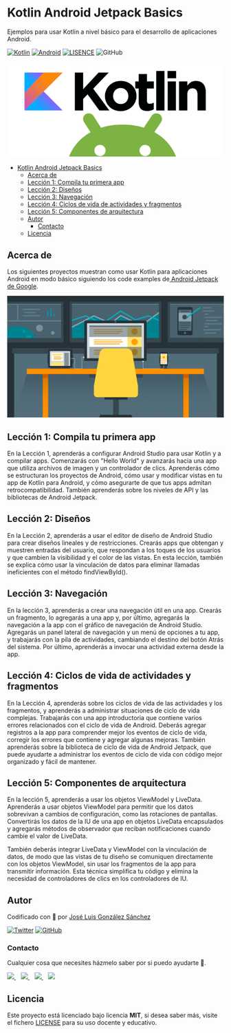 # Kotlin Android Jetpack Basics

Ejemplos para usar Kotlin a nivel básico para el desarrollo de aplicaciones Android.

[![Kotlin](https://img.shields.io/badge/Code-Kotlin-blueviolet)](https://kotlinlang.org/)
[![Android](https://img.shields.io/badge/Code-Android-green)](https://developer.android.com/jetpack)
[![LISENCE](https://img.shields.io/badge/Lisence-MIT-green)]()
![GitHub](https://img.shields.io/github/last-commit/joseluisgs/Kotlin-Android-Jetpack-Basics)

![imagen](./images/logo.png)

- [Kotlin Android Jetpack Basics](#kotlin-android-jetpack-basics)
  - [Acerca de](#acerca-de)
  - [Lección 1: Compila tu primera app](#lección-1-compila-tu-primera-app)
  - [Lección 2: Diseños](#lección-2-diseños)
  - [Lección 3: Navegación](#lección-3-navegación)
  - [Lección 4: Ciclos de vida de actividades y fragmentos](#lección-4-ciclos-de-vida-de-actividades-y-fragmentos)
  - [Lección 5: Componentes de arquitectura](#lección-5-componentes-de-arquitectura)
  - [Autor](#autor)
    - [Contacto](#contacto)
  - [Licencia](#licencia)

## Acerca de
Los siguientes proyectos muestran como usar Kotlin para aplicaciones Android en modo básico siguiendo los code examples de[ Android Jetpack de Google](https://developer.android.com/courses/kotlin-android-fundamentals/toc).

![imagen](./images/android-advanced-topics.svg)

## Lección 1: Compila tu primera app
En la Lección 1, aprenderás a configurar Android Studio para usar Kotlin y a compilar apps. Comenzarás con "Hello World" y avanzarás hacia una app que utiliza archivos de imagen y un controlador de clics. Aprenderás cómo se estructuran los proyectos de Android, cómo usar y modificar vistas en tu app de Kotlin para Android, y cómo asegurarte de que tus apps admitan retrocompatibilidad. También aprenderás sobre los niveles de API y las bibliotecas de Android Jetpack.

## Lección 2: Diseños
En la Lección 2, aprenderás a usar el editor de diseño de Android Studio para crear diseños lineales y de restricciones. Crearás apps que obtengan y muestren entradas del usuario, que respondan a los toques de los usuarios y que cambien la visibilidad y el color de las vistas. En esta lección, también se explica cómo usar la vinculación de datos para eliminar llamadas ineficientes con el método findViewById().

## Lección 3: Navegación
En la lección 3, aprenderás a crear una navegación útil en una app. Crearás un fragmento, lo agregarás a una app y, por último, agregarás la navegación a la app con el gráfico de navegación de Android Studio. Agregarás un panel lateral de navegación y un menú de opciones a tu app, y trabajarás con la pila de actividades, cambiando el destino del botón Atrás del sistema. Por último, aprenderás a invocar una actividad externa desde la app.

## Lección 4: Ciclos de vida de actividades y fragmentos
En la Lección 4, aprenderás sobre los ciclos de vida de las actividades y los fragmentos, y aprenderás a administrar situaciones de ciclo de vida complejas. Trabajarás con una app introductoria que contiene varios errores relacionados con el ciclo de vida de Android. Deberás agregar registros a la app para comprender mejor los eventos de ciclo de vida, corregir los errores que contiene y agregar algunas mejoras. También aprenderás sobre la biblioteca de ciclo de vida de Android Jetpack, que puede ayudarte a administrar los eventos de ciclo de vida con código mejor organizado y fácil de mantener.

## Lección 5: Componentes de arquitectura
En la lección 5, aprenderás a usar los objetos ViewModel y LiveData. Aprenderás a usar objetos ViewModel para permitir que los datos sobrevivan a cambios de configuración, como las rotaciones de pantallas. Convertirás los datos de la IU de una app en objetos LiveData encapsulados y agregarás métodos de observador que reciban notificaciones cuando cambie el valor de LiveData.

También deberás integrar LiveData y ViewModel con la vinculación de datos, de modo que las vistas de tu diseño se comuniquen directamente con los objetos ViewModel, sin usar los fragmentos de la app para transmitir información. Esta técnica simplifica tu código y elimina la necesidad de controladores de clics en los controladores de IU.



## Autor

Codificado con :sparkling_heart: por [José Luis González Sánchez](https://twitter.com/joseluisgonsan)

[![Twitter](https://img.shields.io/twitter/follow/joseluisgonsan?style=social)](https://twitter.com/joseluisgonsan)
[![GitHub](https://img.shields.io/github/followers/joseluisgs?style=social)](https://github.com/joseluisgs)

### Contacto

<p>
  Cualquier cosa que necesites házmelo saber por si puedo ayudarte 💬.
</p>
<p>
    <a href="https://twitter.com/joseluisgonsan" target="_blank">
        <img src="https://i.imgur.com/U4Uiaef.png" 
    height="30">
    </a> &nbsp;&nbsp;
    <a href="https://github.com/joseluisgs" target="_blank">
        <img src="https://distreau.com/github.svg" 
    height="30">
    </a> &nbsp;&nbsp;
    <a href="https://www.linkedin.com/in/joseluisgonsan" target="_blank">
        <img src="https://upload.wikimedia.org/wikipedia/commons/thumb/c/ca/LinkedIn_logo_initials.png/768px-LinkedIn_logo_initials.png" 
    height="30">
    </a>  &nbsp;&nbsp;
    <a href="https://joseluisgs.github.io/" target="_blank">
        <img src="https://joseluisgs.github.io/favicon.png" 
    height="30">
    </a>
</p>

## Licencia

Este proyecto está licenciado bajo licencia **MIT**, si desea saber más, visite el fichero [LICENSE](./LICENSE) para su
uso docente y educativo.

